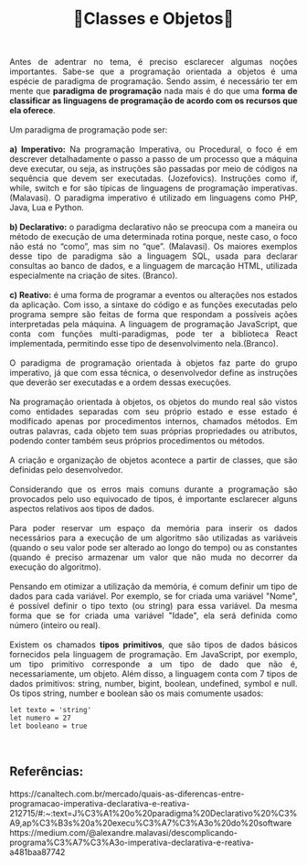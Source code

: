 <h1 align="center">🔹Classes e Objetos🔹</h1>

<br id="topo">

<p align="justify">Antes de adentrar no tema, é preciso esclarecer algumas noções importantes. Sabe-se que a programação orientada a objetos é uma espécie de paradigma de programação. Sendo assim, é necessário ter em mente que <b>paradigma de programação</b> nada mais é do que uma <b>forma de classificar as linguagens de programação de acordo com os recursos que ela oferece</b>.<br>
<br>
Um paradigma de programação pode ser:<br>
<br>
<b>a) Imperativo:</b> Na programação Imperativa, ou Procedural, o foco é em descrever detalhadamente o passo a passo de um processo que a máquina deve executar, ou seja, as instruções são passadas por meio de códigos na sequência que devem ser executadas. (Jozefovics). Instruções como if, while, switch e for são típicas de linguagens de programação imperativas. (Malavasi). O paradigma imperativo é utilizado em linguagens como PHP, Java, Lua e Python.<br>
<br>
<b>b) Declarativo:</b> o paradigma declarativo não se preocupa com a maneira ou método de execução de uma determinada rotina porque, neste caso, o foco não está no “como”, mas sim no “que”. (Malavasi). Os maiores exemplos desse tipo de paradigma são a linguagem SQL, usada para declarar consultas ao banco de dados, e a linguagem de marcação HTML, utilizada especialmente na criação de sites. (Branco).<br> 
<br>
<b>c) Reativo:</b> é uma forma de programar a eventos ou alterações nos estados da aplicação. Com isso, a sintaxe do código e as funções executadas pelo programa sempre são feitas de forma que respondam a possíveis ações interpretadas pela máquina. A linguagem de programação JavaScript, que conta com funções multi-paradigmas, pode ter a biblioteca React implementada, permitindo esse tipo de desenvolvimento nela.(Branco).<br>
<br>
O paradigma de programação orientada à objetos faz parte do grupo imperativo, já que com essa técnica, o desenvolvedor define as instruções que deverão ser executadas e a ordem dessas execuções.<br>
<br>
Na programação orientada à objetos, os objetos do mundo real são vistos como entidades separadas com seu próprio estado e esse estado é modificado apenas por procedimentos internos, chamados métodos. Em outras palavras, cada objeto tem suas próprias propriedades ou atributos, podendo conter também seus próprios procedimentos ou métodos.<br>
<br>
A criação e organização de objetos acontece a partir de classes, que são definidas pelo desenvolvedor.<br>
<br>
Considerando que os erros mais comuns durante a programação são provocados pelo uso equivocado de tipos, é importante esclarecer alguns aspectos relativos aos tipos de dados.<br>
<br>
Para poder reservar um espaço da memória para inserir os dados necessários para a execução de um algoritmo são utilizadas as variáveis (quando o seu valor pode ser alterado ao longo do tempo) ou as constantes (quando é preciso armazenar um valor que não muda no decorrer da execução do algoritmo).<br>
<br>
Pensando em otimizar a utilização da memória, é comum definir um tipo de dados para cada variável. Por exemplo, se for criada uma variável "Nome", é possível definir o tipo texto (ou string) para essa variável. Da mesma forma que se for criada uma variável "Idade", ela será definida como número (inteiro ou real).<br>
<br>
Existem os chamados <b>tipos primitivos</b>, que são tipos de dados básicos fornecidos pela linguagem de programação. Em JavaScript, por exemplo, um tipo primitivo corresponde a um tipo de dado que não é, necessariamente, um objeto. Além disso, a linguagem conta com 7 tipos de dados primitivos: string, number, bigint, boolean, undefined, symbol e null.
Os tipos string, number e boolean são os mais comumente usados:
<br>
</p>

```
let texto = 'string'
let numero = 27
let booleano = true
```

<br>

## Referências:

<p>https://canaltech.com.br/mercado/quais-as-diferencas-entre-programacao-imperativa-declarativa-e-reativa-212715/#:~:text=J%C3%A1%20o%20paradigma%20Declarativo%20%C3%A9,ap%C3%B3s%20a%20execu%C3%A7%C3%A3o%20do%20software
<br>
https://medium.com/@alexandre.malavasi/descomplicando-programa%C3%A7%C3%A3o-imperativa-declarativa-e-reativa-a481baa87742<br></p>
